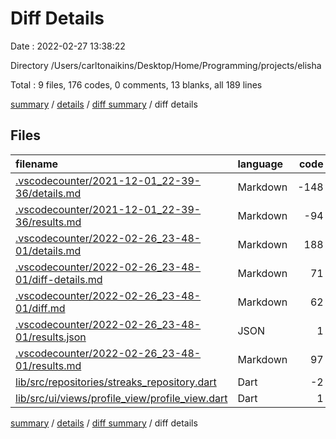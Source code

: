 # Diff Details

Date : 2022-02-27 13:38:22

Directory /Users/carltonaikins/Desktop/Home/Programming/projects/elisha

Total : 9 files,  176 codes, 0 comments, 13 blanks, all 189 lines

[summary](results.md) / [details](details.md) / [diff summary](diff.md) / diff details

## Files
| filename | language | code | comment | blank | total |
| :--- | :--- | ---: | ---: | ---: | ---: |
| [.vscodecounter/2021-12-01_22-39-36/details.md](/.vscodecounter/2021-12-01_22-39-36/details.md) | Markdown | -148 | 0 | -6 | -154 |
| [.vscodecounter/2021-12-01_22-39-36/results.md](/.vscodecounter/2021-12-01_22-39-36/results.md) | Markdown | -94 | 0 | -7 | -101 |
| [.vscodecounter/2022-02-26_23-48-01/details.md](/.vscodecounter/2022-02-26_23-48-01/details.md) | Markdown | 188 | 0 | 6 | 194 |
| [.vscodecounter/2022-02-26_23-48-01/diff-details.md](/.vscodecounter/2022-02-26_23-48-01/diff-details.md) | Markdown | 71 | 0 | 6 | 77 |
| [.vscodecounter/2022-02-26_23-48-01/diff.md](/.vscodecounter/2022-02-26_23-48-01/diff.md) | Markdown | 62 | 0 | 7 | 69 |
| [.vscodecounter/2022-02-26_23-48-01/results.json](/.vscodecounter/2022-02-26_23-48-01/results.json) | JSON | 1 | 0 | 0 | 1 |
| [.vscodecounter/2022-02-26_23-48-01/results.md](/.vscodecounter/2022-02-26_23-48-01/results.md) | Markdown | 97 | 0 | 7 | 104 |
| [lib/src/repositories/streaks_repository.dart](/lib/src/repositories/streaks_repository.dart) | Dart | -2 | 0 | 0 | -2 |
| [lib/src/ui/views/profile_view/profile_view.dart](/lib/src/ui/views/profile_view/profile_view.dart) | Dart | 1 | 0 | 0 | 1 |

[summary](results.md) / [details](details.md) / [diff summary](diff.md) / diff details